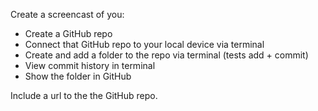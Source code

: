Create a screencast of you:
- Create a GitHub repo
- Connect that GitHub repo to your local device via terminal
- Create and add a folder to the repo via terminal (tests add + commit)
- View commit history in terminal
- Show the folder in GitHub
  
Include a url to the the GitHub repo.
